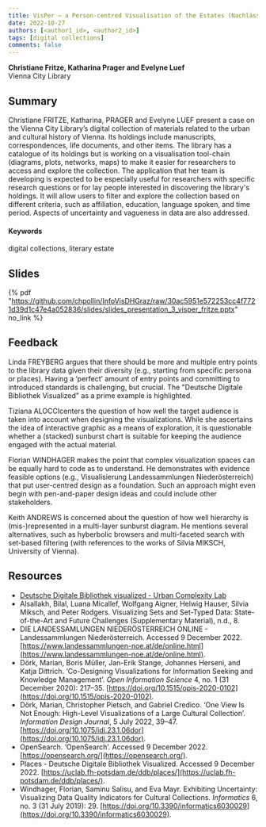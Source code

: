 ```yaml
---
title: VisPer – a Person-centred Visualisation of the Estates (Nachlässe) of the Vienna City Library  
date: 2022-10-27
authors: [<author1_id>, <author2_id>]
tags: [digital collections]
comments: false
---
```


**Christiane Fritze, Katharina Prager and Evelyne Luef**\
Vienna City Library

## Summary

Christiane FRITZE, Katharina, PRAGER and Evelyne LUEF present a case on the Vienna City Library’s digital collection of materials related to the urban and cultural history of Vienna. Its holdings include manuscripts, correspondences, life documents, and other items. The library has a catalogue of its holdings but is working on a visualisation tool-chain (diagrams, plots, networks, maps) to make it easier for researchers to access and explore the collection. The application that her team is developing is expected to be especially useful for researchers with specific research questions or for lay people interested in discovering the library's holdings. It will allow users to filter and explore the collection based on different criteria, such as affiliation, education, language spoken, and time period. Aspects of uncertainty and vagueness in data are also addressed.

#### Keywords

digital collections, literary estate

## Slides

{% pdf "https://github.com/chpollin/InfoVisDHGraz/raw/30ac5951e572253cc4f7721d39d1c47e4a052836/slides/slides_presentation_3_visper_fritze.pptx" no_link %}

## Feedback

Linda FREYBERG argues that there should be more and multiple entry points to the library data given their diversity (e.g., starting from specific persona or places). Having a ‘perfect’ amount of entry points and committing to introduced standards is challenging, but crucial. The "Deutsche Digitale Bibliothek Visualized" as a prime example is highlighted.

Tiziana ALOCCIcenters the question of how well the target audience is taken into account when designing the visualizations. While she ascertains the idea of interactive graphic as a means of exploration, it is questionable whether a (stacked) sunburst chart is suitable for keeping the audience engaged with the actual material.

Florian WINDHAGER makes the point that complex visualization spaces can be equally hard to code as to understand. He demonstrates with evidence feasible options (e.g., Visualisierung Landessammlungen Niederösterreich) that put user-centred design as a foundation. Such an approach might even begin with pen-and-paper design ideas and could include other stakeholders.

Keith ANDREWS is concerned about the question of how well hierarchy is (mis-)represented in a multi-layer sunburst diagram. He mentions several alternatives, such as hyberbolic browsers and multi-faceted search with set-based filtering (with references to the works of Silvia MIKSCH, University of Vienna).

## Resources

* [Deutsche Digitale Bibliothek visualized - Urban Complexity Lab](https://uclab.fh-potsdam.de/ddb/index.en.html)
* Alsallakh, Bilal, Luana Micallef, Wolfgang Aigner, Helwig Hauser, Silvia Miksch, and Peter Rodgers. Visualizing Sets and Set-Typed Data: State-of-the-Art and Future Challenges (Supplementary Material), n.d., 8.
* DIE LANDESSAMLUNGEN NIEDERÖSTERREICH ONLINE - Landessammlungen Niederösterreich. Accessed 9 December 2022. [https://www.landessammlungen-noe.at/de/online.html](https://www.landessammlungen-noe.at/de/online.html).
* Dörk, Marian, Boris Müller, Jan-Erik Stange, Johannes Herseni, and Katja Dittrich. ‘Co-Designing Visualizations for Information Seeking and Knowledge Management’. _Open Information Science_ 4, no. 1 (31 December 2020): 217–35. [https://doi.org/10.1515/opis-2020-0102](https://doi.org/10.1515/opis-2020-0102).
* Dörk, Marian, Christopher Pietsch, and Gabriel Credico. ‘One View Is Not Enough: High-Level Visualizations of a Large Cultural Collection’. _Information Design Journal_, 5 July 2022, 39–47. [https://doi.org/10.1075/idj.23.1.06dor](https://doi.org/10.1075/idj.23.1.06dor).
* OpenSearch. ‘OpenSearch’. Accessed 9 December 2022. [https://opensearch.org/](https://opensearch.org/).
* Places - Deutsche Digitale Bibliothek Visualized. Accessed 9 December 2022. [https://uclab.fh-potsdam.de/ddb/places/](https://uclab.fh-potsdam.de/ddb/places/).
* Windhager, Florian, Saminu Salisu, and Eva Mayr. Exhibiting Uncertainty: Visualizing Data Quality Indicators for Cultural Collections. _Informatics_ 6, no. 3 (31 July 2019): 29. [https://doi.org/10.3390/informatics6030029](https://doi.org/10.3390/informatics6030029).



